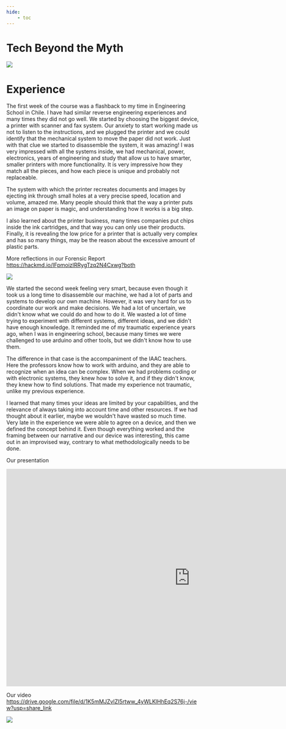 ```yaml
---
hide:
    - toc
---
```


# Tech Beyond the Myth

![](../images/printer.jpg)


# Experience

The first week of the course was a flashback to my time in Engineering School in Chile. I have had similar reverse engineering experiences and many times they did not go well. We started by choosing the biggest device, a printer with scanner and fax system. Our anxiety to start working made us not to listen to the instructions, and we plugged the printer and we could identify that the mechanical system to move the paper did not work. Just with that clue we started to disassemble the system, it was amazing! I was very impressed with all the systems inside, we had mechanical, power, electronics, years of engineering and study that allow us to have smarter, smaller printers with more functionality. It is very impressive how they match all the pieces, and how each piece is unique and probably not replaceable.

The system with which the printer recreates documents and images by ejecting ink through small holes at a very precise speed, location and volume, amazed me. Many people should think that the way a printer puts an image on paper is magic, and understanding how it works is a big step.

I also learned about the printer business, many times companies put chips inside the ink cartridges, and that way you can only use their products.  Finally, it is revealing the low price for a printer that is actually very complex and has so many things, may be the reason about the excessive amount of plastic parts.

More reflections in our Forensic Report
https://hackmd.io/IFpmoizIRRygTzq2N4Cxwg?both

![](../images/printer2.jpg)

We started the second week feeling very smart, because even though it took us a long time to disassemble our machine, we had a lot of parts and systems to develop our own machine. However, it was very hard for us to coordinate our work and make decisions. We had a lot of uncertain, we didn't know what we could do and how to do it. We wasted a lot of time trying to experiment with different systems, different ideas, and we didn't have enough knowledge. It reminded me of my traumatic experience years ago, when I was in engineering school, because many times we were challenged to use arduino and other tools, but we didn't know how to use them.

The difference in that case is the accompaniment of the IAAC teachers. Here the professors know how to work with arduino, and they are able to recognize when an idea can be complex. When we had problems coding or with electronic systems, they knew how to solve it, and if they didn't know, they knew how to find solutions. That made my experience not traumatic, unlike my previous experience.

I learned that many times your ideas are limited by your capabilities, and the relevance of always taking into account time and other resources. If we had thought about it earlier, maybe we wouldn't have wasted so much time. Very late in the experience we were able to agree on a device, and then we defined the concept behind it. Even though everything worked and the framing between our narrative and our device was interesting, this came out in an improvised way, contrary to what methodologically needs to be done.

Our presentation
<iframe src="https://docs.google.com/presentation/d/e/2PACX-1vTVy8sv3d9oTM14bMLpsKpcohHn6BwBfrznbxD4ZUV18_PeU7aVOu3k29D9Qf3NHLCfduJBUqmn1X-x/embed?start=true&loop=false&delayms=3000" frameborder="0" width="960" height="569" allowfullscreen="true" mozallowfullscreen="true" webkitallowfullscreen="true"></iframe>

Our video
https://drive.google.com/file/d/1K5mMJZvlZI5rtww_4yWLKlHhEq2S76j-/view?usp=share_link









![](../images/MT01/scorpio_blow.jpg)
